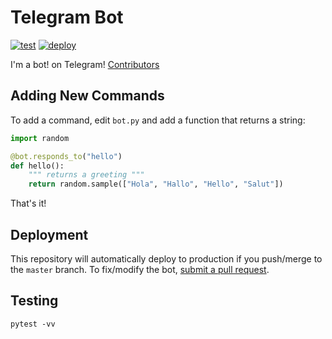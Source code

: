 # Telegram Bot
[![test](https://github.com/audy/telegram-bot/workflows/tests/badge.svg)](https://github.com/audy/telegram-bot/actions)
[![deploy](https://github.com/audy/telegram-bot/workflows/deploy/badge.svg)](https://github.com/audy/telegram-bot/actions)

I'm a bot! on Telegram!
[Contributors](https://github.com/audy/telegram-bot/graphs/contributors)

## Adding New Commands

To add a command, edit `bot.py` and add a function that returns a string:

```python
import random

@bot.responds_to("hello")
def hello():
    """ returns a greeting """
    return random.sample(["Hola", "Hallo", "Hello", "Salut"])
```

That's it!

## Deployment

This repository will automatically deploy to production if you push/merge to
the `master` branch. To fix/modify the bot, [submit a pull
request](https://github.com/audy/telegram-bot/pull/new/master).

## Testing

`pytest -vv`

